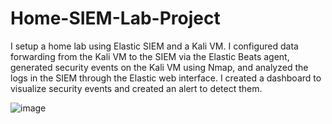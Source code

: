 # Home-SIEM-Lab-Project
I setup a home lab using Elastic SIEM and a Kali VM. I configured data forwarding from the Kali VM to the SIEM via the Elastic Beats agent, generated security events on the Kali VM using Nmap, and analyzed the logs in the SIEM through the Elastic web interface. I created a dashboard to visualize security events and created an alert to detect them.



![image](https://github.com/user-attachments/assets/87341570-cbd4-4b3e-bfdc-b70602b3bfc7)
